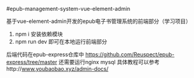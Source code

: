 #epub-management-system-vue-element-admin

基于vue-element-admin开发的epub电子书管理系统的前端部分（学习项目）

1. npm i 安装依赖模块
2. npm run dev 即可在本地运行前端部分

后端代码在epub-express仓库中 https://github.com/Reuspect/epub-express/tree/master
还需要运行nginx mysql 具体教程可以参考http://www.youbaobao.xyz/admin-docs/


